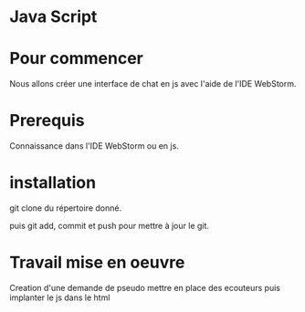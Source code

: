 # Java Script

# Pour commencer
Nous allons créer une interface de chat en js avec l'aide de l'IDE WebStorm.



# Prerequis
Connaissance dans l'IDE WebStorm ou en js.

# installation
git clone du répertoire donné.

puis git add, commit et push pour mettre à jour le git.

# Travail mise en oeuvre
Creation d'une demande de pseudo
mettre en place des ecouteurs
puis implanter le js dans le html



